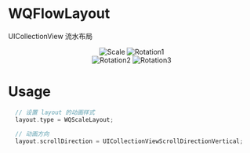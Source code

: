 # WQFlowLayout
UICollectionView 流水布局<br/>

<p align="center" >
  <img src="https://raw.githubusercontent.com/AppleDP/WQFlowLayout/master/WQFlowLayout/UIScreenshot/scale.png" alt="Scale" title="Scale">
  <img src="https://raw.githubusercontent.com/AppleDP/WQFlowLayout/master/WQFlowLayout/UIScreenshot/rotation1.png" alt="Rotation1" title="Rotation1"><br/>
  <img src="https://raw.githubusercontent.com/AppleDP/WQFlowLayout/master/WQFlowLayout/UIScreenshot/rotation2.png" alt="Rotation2" title="Rotation2">
  <img src="https://raw.githubusercontent.com/AppleDP/WQFlowLayout/master/WQFlowLayout/UIScreenshot/rotation3.png" alt="Rotation3" title="Rotation3">
</p>

# Usage<br/>
```objective-c
  // 设置 layout 的动画样式
  layout.type = WQScaleLayout;

  // 动画方向
  layout.scrollDirection = UICollectionViewScrollDirectionVertical;
```
